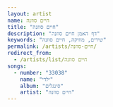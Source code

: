 ```yaml
---
layout: artist
name: חיים סוזנה
title: "חיים סוזנה"
description: "דף האמן חיים סוזנה"
keywords: "שירים, מוזיקה, חיים סוזנה"
permalink: /artists/חיים-סוזנה/
redirect_from:
  - /artists/list/חיים סוזנה
songs:
  - number: "33038"
    name: "ילדי"
    album: "סינגלים"
    artist: "חיים סוזנה"
---
```

